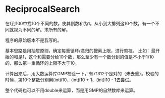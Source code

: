 # ReciprocalSearch
在1到100中找10个不同的数，使其倒数和为1。从小到大排列这10个数，有一个不同就视为不同的解。求所有的解。

程序的原始版本不是我写的。

基本思路是用抽屉原则，确定每重循环/递归的搜索上限，进行剪枝。
比如：最开始的和是1，这个和需要分给10个数，那么至少有一个数分到的值是不小于1/10的，那么第一重循环的上限不大于10。

计算出来后，用大数运算库GMP校验一下，有71312个是对的（未去重）。校验的时候，第10个整数分别用(int)i10、(int)i10 + 1、(int)i10 - 1去尝试。

整个代码也可以不用double来运算，而是用GMP的自然数库来运算。
